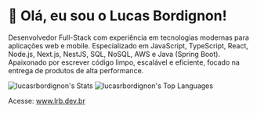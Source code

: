 <h1>👋 Olá, eu sou o Lucas Bordignon!</h1>

Desenvolvedor Full-Stack com experiência em tecnologias modernas para aplicações web e mobile. Especializado em JavaScript, TypeScript, React, Node.js, Next.js, NestJS, SQL, NoSQL, AWS e Java (Spring Boot). 
Apaixonado por escrever código limpo, escalável e eficiente, focado na entrega de produtos de alta performance.

![lucasrbordignon's Stats](https://github-readme-stats.vercel.app/api?username=lucasrbordignon&theme=gotham&show_icons=true&hide_border=true&count_private=false&bg_color=00000000)
![lucasrbordignon's Top Languages](https://github-readme-stats.vercel.app/api/top-langs/?username=lucasrbordignon&theme=gotham&show_icons=true&hide_border=true&layout=compact&bg_color=00000000)

Acesse: www.lrb.dev.br
